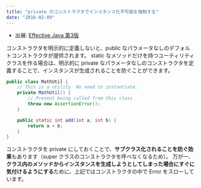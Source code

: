 ```yaml
---
title: "private のコンストラクタでインスタンス化不可能を強制する"
date: "2016-02-09"
---
```


* 出展: <a target="_blank" href="https://amazon.co.jp/dp/4621303252?tag=maku04-22">Effective Java 第3版</a>

コンストラクタを明示的に定義しないと、public なパラメータなしのデフォルトコンストラクタが提供されます。
static なメソッドだけを持つユーティリティクラスを作る場合は、明示的に private なパラメータなしのコンストラクタを定義することで、インスタンスが生成されることを防ぐことができます。

```java
public class MathUtil {
    // This is a utility. No need to instantiate.
    private MathUtil() {
        // Prevent being called from this class
        throw new AssertionError();
    }

    public static int add(int a, int b) {
        return a + b;
    }
}
```

コンストラクタを private にしておくことで、**サブクラス化されることを防ぐ効果**もあります（super クラスのコンストラクタを呼べなくなるため）。
万が一、**クラス内のメソッドからインスタンスを生成しようとしてしまった場合にすぐに気付けるようにする**ために、上記ではコンストラクタの中で Error をスローしています。

